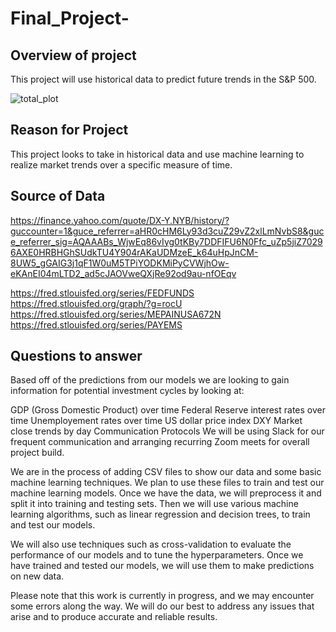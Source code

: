 # Final_Project-
##  Overview of project
This project will use historical data to predict future trends in the S&P 500.

![total_plot](https://user-images.githubusercontent.com/112728628/222310671-418040c0-8c90-41b8-a88e-c452aac22f69.PNG)


##  Reason for Project
This project looks to take in historical data and use machine learning to realize market trends over a specific measure of time.

##  Source of Data
https://finance.yahoo.com/quote/DX-Y.NYB/history/?guccounter=1&guce_referrer=aHR0cHM6Ly93d3cuZ29vZ2xlLmNvbS8&guce_referrer_sig=AQAAABs_WjwEq86vIyg0tKBy7DDFIFU6N0Ffc_uZp5jiZ70296AXE0HRBHGhSUdkTU4Y904rAKaUDMzeE_k64uHpJnCM-8UW5_gGAIG3j1qF1W0uM5TPiYODKMiPyCVWjhOw-eKAnEI04mLTD2_ad5cJAOVweQXjRe92od9au-nfOEqv

https://fred.stlouisfed.org/series/FEDFUNDS https://fred.stlouisfed.org/graph/?g=rocU https://fred.stlouisfed.org/series/MEPAINUSA672N https://fred.stlouisfed.org/series/PAYEMS

##  Questions to answer
Based off of the predictions from our models we are looking to gain information for potential investment cycles by looking at:

GDP (Gross Domestic Product) over time
Federal Reserve interest rates over time
Unemployement rates over time
US dollar price index DXY
Market close trends by day
Communication Protocols
We will be using Slack for our frequent communication and arranging recurring Zoom meets for overall project build.


We are in the process of adding CSV files to show our data and some basic machine learning techniques. We plan to use these files to train and test our machine learning models. Once we have the data, we will preprocess it and split it into training and testing sets. Then we will use various machine learning algorithms, such as linear regression and decision trees, to train and test our models.

We will also use techniques such as cross-validation to evaluate the performance of our models and to tune the hyperparameters. Once we have trained and tested our models, we will use them to make predictions on new data.

Please note that this work is currently in progress, and we may encounter some errors along the way. We will do our best to address any issues that arise and to produce accurate and reliable results.
